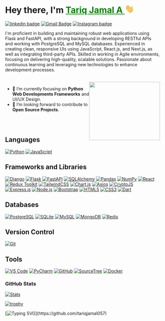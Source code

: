 <h1>Hey there, I'm <a style="color: green !important" href="https://github.com/tariqjamal057/">Tariq Jamal A </a> <img  src="https://raw.githubusercontent.com/ABSphreak/ABSphreak/master/gifs/Hi.gif" width="30px"></h1>

[![linkedin badge](https://img.shields.io/badge/tariqjamal-0077b5?style=flat&logo=linkedin)](https://www.linkedin.com/in/tariq-jamal-it/)
[![Gmail Badge](https://img.shields.io/badge/tariqjamal4267324@gmail.com-1d8c19?style=flat&logo=Gmail&logoColor=red)](mailto:tariqjamal4267324@gmail.com)
[![Instagram badge](https://img.shields.io/badge/tariqjamal_it-555?style=flat&logo=instagram)](https://www.instagram.com/tariqjamal_it/)

I'm proficient in building and maintaining robust web applications using Flask and FastAPI, with a strong background in developing RESTful APIs and working with PostgreSQL and MySQL databases. Experienced in creating clean, responsive UIs using JavaScript, React.js, and Next.js, as well as integrating third-party APIs. Skilled in working in Agile environments, focusing on delivering high-quality, scalable solutions. Passionate about continuous learning and leveraging new technologies to enhance development processes.

<br>
<img align='right' src="https://media4.giphy.com/media/qgQUggAC3Pfv687qPC/giphy.gif" width="230" height="190">

- 🌱 I’m currently focusing on **Python Web Developments Frameworks** and UI/UX Design.
- 💬 I’m looking forward to contribute to **Open Source Projects**.

<br>
<br>

## Languages
[![Python](https://img.shields.io/badge/Python-3776AB?style=for-the-badge&logo=python&logoColor=white)](https://www.python.org/)
[![JavaScript](https://img.shields.io/badge/JavaScript-F7DF1E?style=for-the-badge&logo=javascript&logoColor=white)](https://developer.mozilla.org/en-US/docs/Web/JavaScript)

## Frameworks and Libraries
[![Django](https://img.shields.io/badge/Django-092E20?style=for-the-badge&logo=django&logoColor=white)](https://www.djangoproject.com/)
[![Flask](https://img.shields.io/badge/Flask-0C0C0C?style=for-the-badge&logo=flask&logoColor=white)](https://flask.palletsprojects.com/en/3.0.x/)
[![FastAPI](https://img.shields.io/badge/FastAPI-009688?style=for-the-badge&logo=fastapi&logoColor=white)](https://fastapi.tiangolo.com/)
[![SQLAlchemy](https://img.shields.io/badge/SQLAlchemy-FF5733?style=for-the-badge&logo=sqlalchemy&logoColor=white)](https://www.sqlalchemy.org/)
[![Pandas](https://img.shields.io/badge/Pandas-150458?style=for-the-badge&logo=pandas&logoColor=white)](https://pandas.pydata.org/)
[![NumPy](https://img.shields.io/badge/NumPy-013243?style=for-the-badge&logo=numpy&logoColor=white)](https://numpy.org/)
[![React](https://img.shields.io/badge/React-61DAFB?style=for-the-badge&logo=react&logoColor=white)](https://react.dev/)
[![Redux Toolkit](https://img.shields.io/badge/Redux_Toolkit-764ABC?style=for-the-badge&logo=redux&logoColor=white)](https://redux-toolkit.js.org/)
[![TailwindCSS](https://img.shields.io/badge/Tailwind_CSS-38B2AC?style=for-the-badge&logo=tailwind-css&logoColor=white)](https://tailwindcss.com/)
[![Chart.js](https://img.shields.io/badge/Chart.js-FF6384?style=for-the-badge&logo=chart.js&logoColor=white)](https://www.chartjs.org/)
[![Axios](https://img.shields.io/badge/Axios-5A29E4?style=for-the-badge&logo=axios&logoColor=white)](https://axios-http.com/)
[![CryptoJS](https://img.shields.io/badge/CryptoJS-e3f30c?style=for-the-badge&logo=crypto.js&logoColor=white)](https://cryptojs.gitbook.io/)
[![Express.js](https://img.shields.io/badge/Express.js-3c873a?style=for-the-badge&logo=express&logoColor=white)](https://expressjs.com/)
[![Node.js](https://img.shields.io/badge/Node.js-339933?style=for-the-badge&logo=node.js&logoColor=white)](https://nodejs.org/)
[![Bootstrap](https://img.shields.io/badge/Bootstrap-7952B3?style=for-the-badge&logo=bootstrap&logoColor=white)](https://getbootstrap.com/)
[![HTML5](https://img.shields.io/badge/HTML5-E34F26?style=for-the-badge&logo=html5&logoColor=white)](https://html.com/)
[![CSS3](https://img.shields.io/badge/CSS3-1572B6?style=for-the-badge&logo=css3&logoColor=white)](https://css.com/)
[![Dart](https://img.shields.io/badge/Dart-0175C2?style=for-the-badge&logo=dart&logoColor=white)](https://www.dart.dev/)

## Databases
[![PostgreSQL](https://img.shields.io/badge/PostgreSQL-336791?style=for-the-badge&logo=postgresql&logoColor=white)](https://www.postgresql.org/)
[![SQLite](https://img.shields.io/badge/SQLite-003B57?style=for-the-badge&logo=sqlite&logoColor=white)](https://sqlite.org/)
[![MySQL](https://img.shields.io/badge/MySQL-4479A1?style=for-the-badge&logo=mysql&logoColor=white)](https://mysql.com/)
[![MongoDB](https://img.shields.io/badge/MongoDB-47A248?style=for-the-badge&logo=mongodb&logoColor=white)](https://mongodb.com/)
[![Redis](https://img.shields.io/badge/Redis-D92B21?style=for-the-badge&logo=redis&logoColor=white)](https://redis.io/)

## Version Control
[![Git](https://img.shields.io/badge/Git-F05032?style=for-the-badge&logo=git&logoColor=white)](https://git-scm.com/)

## Tools
[![VS Code](https://img.shields.io/badge/VS_Code-007ACC?style=for-the-badge&logo=visual-studio-code&logoColor=white)](https://code.visualstudio.com/)
[![PyCharm](https://img.shields.io/badge/PyCharm-646464?style=for-the-badge&logo=pycharm&logoColor=white)](https://www.jetbrains.com/pycharm/)
[![GitHub](https://img.shields.io/badge/GitHub-181717?style=for-the-badge&logo=github&logoColor=white)](https://github.com/)
[![SourceTree](https://img.shields.io/badge/SourceTree-0052CC?style=for-the-badge&logo=sourcetree&logoColor=white)](https://www.sourcetreeapp.com/)
[![Docker](https://img.shields.io/badge/Docker-2496ED?style=for-the-badge&logo=docker&logoColor=white)](https://www.docker.com/)

###  GitHub Stats

[![Stats](https://github-readme-stats.vercel.app/api?username=tariqjamal057&show_icons=true&theme=algolia)](https://github.com/tariqjamal057)

[![trophy](https://github-profile-trophy.vercel.app/?username=tariqjamal057&theme=onedark&row=1&column=6)](https://github.com/tariqjamal057)

[![Typing SVG](https://readme-typing-svg.herokuapp.com/?lines=Thanks+For+Visiting!!&center=true&color="050f2c")](https://github.com/tariqjamal057)
